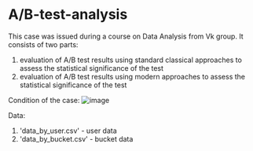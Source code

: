 # A/B-test-analysis

This case was issued during a course on Data Analysis from Vk group. It consists of two parts:
1) evaluation of A/B test results using standard classical approaches to assess the statistical significance of the test
2) evaluation of A/B test results using modern approaches to assess the statistical significance of the test

Condition of the case:
![image](https://user-images.githubusercontent.com/77024347/143688570-4a7e5ebf-88a6-4fa0-83f9-d5d3842ddc25.png)

Data:
1) 'data_by_user.csv' - user data
2) 'data_by_bucket.csv' - bucket data
